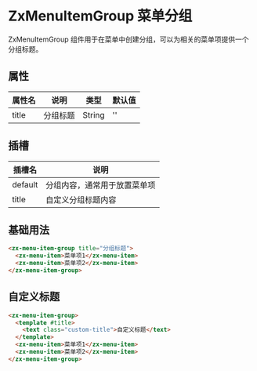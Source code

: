 # ZxMenuItemGroup 菜单分组

ZxMenuItemGroup 组件用于在菜单中创建分组，可以为相关的菜单项提供一个分组标题。

## 属性

| 属性名 | 说明 | 类型 | 默认值 |
|-------|-----|------|-------|
| title | 分组标题 | String | '' |

## 插槽

| 插槽名 | 说明 |
|-------|-----|
| default | 分组内容，通常用于放置菜单项 |
| title | 自定义分组标题内容 |

## 基础用法

```html
<zx-menu-item-group title="分组标题">
  <zx-menu-item>菜单项1</zx-menu-item>
  <zx-menu-item>菜单项2</zx-menu-item>
</zx-menu-item-group>
```

## 自定义标题

```html
<zx-menu-item-group>
  <template #title>
    <text class="custom-title">自定义标题</text>
  </template>
  <zx-menu-item>菜单项1</zx-menu-item>
  <zx-menu-item>菜单项2</zx-menu-item>
</zx-menu-item-group>
```
